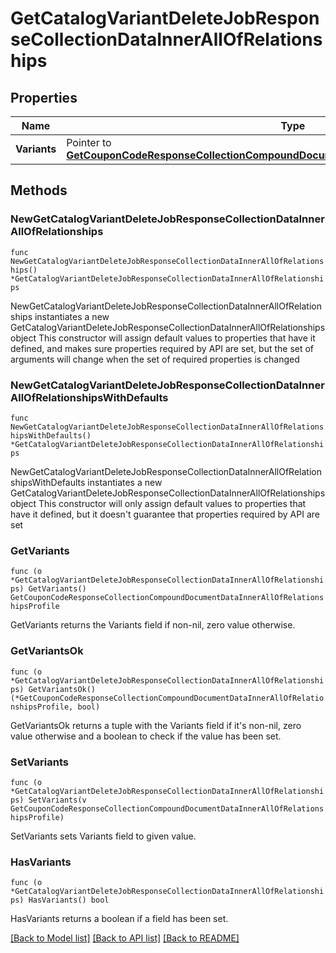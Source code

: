 # GetCatalogVariantDeleteJobResponseCollectionDataInnerAllOfRelationships

## Properties

Name | Type | Description | Notes
------------ | ------------- | ------------- | -------------
**Variants** | Pointer to [**GetCouponCodeResponseCollectionCompoundDocumentDataInnerAllOfRelationshipsProfile**](GetCouponCodeResponseCollectionCompoundDocumentDataInnerAllOfRelationshipsProfile.md) |  | [optional] 

## Methods

### NewGetCatalogVariantDeleteJobResponseCollectionDataInnerAllOfRelationships

`func NewGetCatalogVariantDeleteJobResponseCollectionDataInnerAllOfRelationships() *GetCatalogVariantDeleteJobResponseCollectionDataInnerAllOfRelationships`

NewGetCatalogVariantDeleteJobResponseCollectionDataInnerAllOfRelationships instantiates a new GetCatalogVariantDeleteJobResponseCollectionDataInnerAllOfRelationships object
This constructor will assign default values to properties that have it defined,
and makes sure properties required by API are set, but the set of arguments
will change when the set of required properties is changed

### NewGetCatalogVariantDeleteJobResponseCollectionDataInnerAllOfRelationshipsWithDefaults

`func NewGetCatalogVariantDeleteJobResponseCollectionDataInnerAllOfRelationshipsWithDefaults() *GetCatalogVariantDeleteJobResponseCollectionDataInnerAllOfRelationships`

NewGetCatalogVariantDeleteJobResponseCollectionDataInnerAllOfRelationshipsWithDefaults instantiates a new GetCatalogVariantDeleteJobResponseCollectionDataInnerAllOfRelationships object
This constructor will only assign default values to properties that have it defined,
but it doesn't guarantee that properties required by API are set

### GetVariants

`func (o *GetCatalogVariantDeleteJobResponseCollectionDataInnerAllOfRelationships) GetVariants() GetCouponCodeResponseCollectionCompoundDocumentDataInnerAllOfRelationshipsProfile`

GetVariants returns the Variants field if non-nil, zero value otherwise.

### GetVariantsOk

`func (o *GetCatalogVariantDeleteJobResponseCollectionDataInnerAllOfRelationships) GetVariantsOk() (*GetCouponCodeResponseCollectionCompoundDocumentDataInnerAllOfRelationshipsProfile, bool)`

GetVariantsOk returns a tuple with the Variants field if it's non-nil, zero value otherwise
and a boolean to check if the value has been set.

### SetVariants

`func (o *GetCatalogVariantDeleteJobResponseCollectionDataInnerAllOfRelationships) SetVariants(v GetCouponCodeResponseCollectionCompoundDocumentDataInnerAllOfRelationshipsProfile)`

SetVariants sets Variants field to given value.

### HasVariants

`func (o *GetCatalogVariantDeleteJobResponseCollectionDataInnerAllOfRelationships) HasVariants() bool`

HasVariants returns a boolean if a field has been set.


[[Back to Model list]](../README.md#documentation-for-models) [[Back to API list]](../README.md#documentation-for-api-endpoints) [[Back to README]](../README.md)


